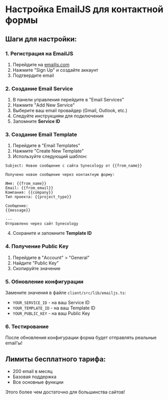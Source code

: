 
# Настройка EmailJS для контактной формы

## Шаги для настройки:

### 1. Регистрация на EmailJS
1. Перейдите на [emailjs.com](https://www.emailjs.com/)
2. Нажмите "Sign Up" и создайте аккаунт
3. Подтвердите email

### 2. Создание Email Service
1. В панели управления перейдите в "Email Services"
2. Нажмите "Add New Service"
3. Выберите ваш email провайдер (Gmail, Outlook, etc.)
4. Следуйте инструкциям для подключения
5. Запомните **Service ID**

### 3. Создание Email Template
1. Перейдите в "Email Templates"
2. Нажмите "Create New Template"
3. Используйте следующий шаблон:

```
Subject: Новое сообщение с сайта Synecology от {{from_name}}

Получено новое сообщение через контактную форму:

Имя: {{from_name}}
Email: {{from_email}}
Компания: {{company}}
Тип проекта: {{project_type}}

Сообщение:
{{message}}

---
Отправлено через сайт Synecology
```

4. Сохраните и запомните **Template ID**

### 4. Получение Public Key
1. Перейдите в "Account" > "General"
2. Найдите "Public Key"
3. Скопируйте значение

### 5. Обновление конфигурации
Замените значения в файле `client/src/lib/emailjs.ts`:
- `YOUR_SERVICE_ID` - на ваш Service ID
- `YOUR_TEMPLATE_ID` - на ваш Template ID  
- `YOUR_PUBLIC_KEY` - на ваш Public Key

### 6. Тестирование
После обновления конфигурации форма будет отправлять реальные email'ы!

## Лимиты бесплатного тарифа:
- 200 email в месяц
- Базовая поддержка
- Все основные функции

Этого более чем достаточно для большинства сайтов!
